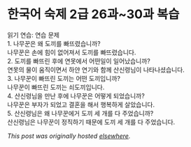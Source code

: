 # 한국어 숙제 2급 26과~30과 복습

<p>&#51069;&#44592; &#50672;&#49845;: &#50672;&#49845; &#47928;&#51228;<br>1. &#45208;&#47924;&#44988;&#51008; &#50780; &#46020;&#45180;&#47484; &#48736;&#46888;&#47160;&#49845;&#45768;&#44620;?<br>&#45208;&#47924;&#44988;&#51008; &#49552;&#50640; &#55192;&#51060; &#50630;&#50612;&#51256;&#49436; &#46020;&#45180;&#47484; &#48736;&#46888;&#47160;&#49845;&#45768;&#45796;.<br>2. &#46020;&#45180;&#47484; &#48736;&#46888;&#47536; &#54980;&#50640; &#50672;&#47803;&#50640;&#49436; &#50612;&#46500;&#51068;&#51060; &#51068;&#50612;&#45228;&#49845;&#45768;&#44620;?<br>&#50672;&#47803;&#51032; &#47932;&#51060; &#50880;&#51649;&#51060;&#47732;&#49436; &#54616;&#50560; &#50672;&#44592;&#50752; &#54632;&#44760; &#49328;&#49888;&#47161;&#45784;&#51060; &#45208;&#53440;&#45208;&#49512;&#49845;&#45768;&#45796;.<br>3. &#45208;&#47924;&#44988;&#51060; &#48736;&#46888;&#47536; &#46020;&#45180;&#45716; &#50612;&#46500; &#46020;&#45180;&#51077;&#45768;&#44620;?<br>&#45208;&#47924;&#44988;&#51060; &#48736;&#46888;&#47536; &#46020;&#45180;&#45716; &#49632;&#46020;&#45180;&#51077;&#45768;&#45796;.<br>4. &#49328;&#49888;&#47161;&#45784;&#51012; &#47564;&#45212; &#54980;&#50640; &#45208;&#47924;&#44988;&#51008; &#50612;&#46523;&#44172; &#46104;&#50632;&#49845;&#45768;&#44620;?<br>&#45208;&#47924;&#44988;&#51008; &#48512;&#51088;&#44032; &#46104;&#50632;&#44256; &#44208;&#54844;&#51012; &#54644;&#49436; &#54665;&#48373;&#54616;&#44172; &#49332;&#50520;&#49845;&#45768;&#45796;.<br>5. &#49328;&#49888;&#47161;&#45784;&#51008; &#50780; &#45208;&#47924;&#44988;&#50640;&#44144; &#46020;&#45180; &#49464; &#44060;&#47484; &#45796; &#51452;&#50632;&#49845;&#45768;&#44620;?<br>&#49328;&#49888;&#47161;&#45784;&#51008; &#45208;&#47924;&#44988;&#51060; &#51221;&#51649;&#54616;&#44592; &#46412;&#47928;&#50640; &#46020;&#45180; &#49464; &#44060;&#47484; &#45796; &#51452;&#50632;&#49845;&#45768;&#45796;.</p>


*This post was originally hosted [elsewhere](http://planspace.blogspot.com/2009/05/2-2630.html).*
